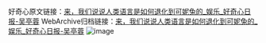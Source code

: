 好奇心原文链接：[来，我们说说人类语言是如何退化到可妮兔的_娱乐_好奇心日报-吴亭蓉](https://www.qdaily.com/articles/780.html)
WebArchive归档链接：[来，我们说说人类语言是如何退化到可妮兔的_娱乐_好奇心日报-吴亭蓉](http://web.archive.org/web/20190623145450/https://www.qdaily.com/articles/780.html)
![image](http://ww3.sinaimg.cn/large/007d5XDply1g3v44pypxsj30u09ejqv5)
